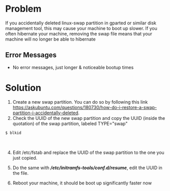 # Problem
If you accidentally deleted linux-swap partition in gparted or similar disk management tool, this may cause your machine to boot up slower. If you often hibernate your machine, removing the swap file means that your machine will no longer be able to hibernate

## Error Messages
- No error messages, just longer & noticeable bootup times

# Solution
1) Create a new swap partition. You can do so by following this link https://askubuntu.com/questions/180730/how-do-i-restore-a-swap-partition-i-accidentally-deleted. 
2) Check the UUID of the new swap partition and copy the UUID (inside the quotation) of the swap partition, labeled TYPE="swap"
```zsh
$ blkid
```
<br>

4) Edit /etc/fstab and replace the UUID of the swap partition to the one you just copied.

5) Do the same with ***/etc/initramfs-tools/conf.d/resume***, edit the UUID in the file.

6) Reboot your machine, it should be boot up significantly faster now

